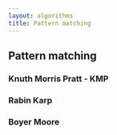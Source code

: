 ```yaml
---
layout: algorithms
title: Pattern matching
---
```


## Pattern matching

### Knuth Morris Pratt - KMP

### Rabin Karp

### Boyer Moore